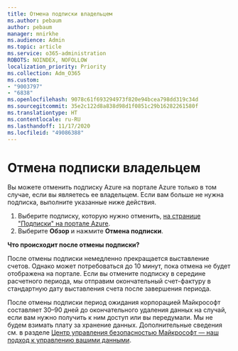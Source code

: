 ```yaml
---
title: Отмена подписки владельцем
ms.author: pebaum
author: pebaum
manager: mnirkhe
ms.audience: Admin
ms.topic: article
ms.service: o365-administration
ROBOTS: NOINDEX, NOFOLLOW
localization_priority: Priority
ms.collection: Adm_O365
ms.custom:
- "9003797"
- "6838"
ms.openlocfilehash: 9078c61f693294973f820e94bcea798dd319c34d
ms.sourcegitcommit: 35e2c122d8a838d98d1f0851c29b16282261580f
ms.translationtype: HT
ms.contentlocale: ru-RU
ms.lasthandoff: 11/17/2020
ms.locfileid: "49086388"
---
```

# <a name="cancellation-of-a-subscription-by-owner"></a>Отмена подписки владельцем

Вы можете отменить подписку Azure на портале Azure только в том случае, если вы являетесь ее владельцем. Если вам больше не нужна подписка, выполните указанные ниже действия.

1. Выберите подписку, которую нужно отменить, [на странице "Подписки" на портале Azure](https://ms.portal.azure.com/#blade/Microsoft_Azure_Billing/SubscriptionsBlade).
2. Выберите **Обзор** и нажмите **Отмена подписки**.

**Что происходит после отмены подписки?**

После отмены подписки немедленно прекращается выставление счетов. Однако может потребоваться до 10 минут, пока отмена не будет отображена на портале. Если вы отмените подписку в середине расчетного периода, мы отправим окончательный счет-фактуру в стандартную дату выставления счета после завершения периода.

После отмены подписки период ожидания корпорацией Майкрософт составляет 30–90 дней до окончательного удаления данных на случай, если вам нужно получить к ним доступ или вы передумали. Мы не будем взимать плату за хранение данных. Дополнительные сведения см. в разделе [Центр управления безопасностью Майкрософт — наш подход к управлению вашими данными](https://www.microsoft.com/trust-center/privacy/data-management#leave).


